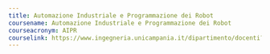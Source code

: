 ```yaml
---
title: Automazione Industriale e Programmazione dei Robot
coursename: Automazione Industriale e Programmazione dei Robot
courseacronym: AIPR
courselink: https://www.ingegneria.unicampania.it/dipartimento/docenti?matricola=700339COD_ATTIVITA=A422300&AA_OFFERTA=2020&MATRICOLA=706987&COD_UNITA=A423401&COD_ATTIVITA=A423401&CODICE_PARTIZIONE=N0&AA_OFFERTA=2022&SETTORE=ING-INF/04&CFU=9.00&COD_CORSO_STUDIO=A18
---
```

